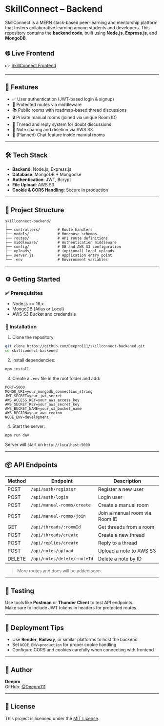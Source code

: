 # SkillConnect – Backend

SkillConnect is a MERN stack-based peer-learning and mentorship platform that fosters collaborative learning among students and developers. This repository contains the **backend code**, built using **Node.js**, **Express.js**, and **MongoDB**.

## 🌐 Live Frontend  
👉 [SkillConnect Frontend](https://skillconnect-frontend-ten.vercel.app)

---

## 🚀 Features

- ✅ User authentication (JWT-based login & signup)
- 🔐 Protected routes via middleware
- 📚 Public rooms with roadmap-based thread discussions
- 🔒 Private manual rooms (joined via unique Room ID)
- 🧵 Thread and reply system for doubt discussions
- 📄 Note sharing and deletion via AWS S3
- 💬 (Planned) Chat feature inside manual rooms

---

## 🛠️ Tech Stack

- **Backend**: Node.js, Express.js
- **Database**: MongoDB + Mongoose
- **Authentication**: JWT, Bcrypt
- **File Upload**: AWS S3
- **Cookie & CORS Handling**: Secure in production

---

## 📁 Project Structure

```
skillconnect-backend/
│
├── controllers/        # Route handlers
├── models/             # Mongoose schemas
├── routes/             # API route definitions
├── middleware/         # Authentication middleware
├── config/             # DB and AWS S3 configuration
├── uploads/            # (optional) local uploads
├── server.js           # Application entry point
└── .env                # Environment variables
```

---

## ⚙️ Getting Started

### ✅ Prerequisites

- Node.js >= 16.x
- MongoDB (Atlas or Local)
- AWS S3 Bucket and credentials

### 🔧 Installation

1. Clone the repository:

```bash
git clone https://github.com/Deepro111/skillconnect-backened.git
cd skillconnect-backened
```

2. Install dependencies:

```bash
npm install
```

3. Create a `.env` file in the root folder and add:

```env
PORT=5000
MONGO_URI=your_mongodb_connection_string
JWT_SECRET=your_jwt_secret
AWS_ACCESS_KEY=your_aws_access_key
AWS_SECRET_KEY=your_aws_secret_key
AWS_BUCKET_NAME=your_s3_bucket_name
AWS_REGION=your_aws_region
NODE_ENV=development
```

4. Start the server:

```bash
npm run dev
```

Server will start on `http://localhost:5000`

---

## 📦 API Endpoints

| Method | Endpoint                     | Description                      |
|--------|------------------------------|----------------------------------|
| POST   | `/api/auth/register`         | Register a new user              |
| POST   | `/api/auth/login`            | Login user                       |
| POST   | `/api/manual-rooms/create`   | Create a manual room             |
| POST   | `/api/manual-rooms/join`     | Join a manual room via Room ID   |
| GET    | `/api/threads/:roomId`       | Get threads from a room          |
| POST   | `/api/threads/create`        | Create a new thread              |
| POST   | `/api/replies/create`        | Reply to a thread                |
| POST   | `/api/notes/upload`          | Upload a note to AWS S3          |
| DELETE | `/api/notes/delete/:noteId`  | Delete a note by ID              |

> More routes and docs will be added soon.

---

## 🧪 Testing

Use tools like **Postman** or **Thunder Client** to test API endpoints.  
Make sure to include JWT tokens in headers for protected routes.

---

## 🚀 Deployment Tips

- Use **Render**, **Railway**, or similar platforms to host the backend
- Set `NODE_ENV=production` for proper cookie handling
- Configure CORS and cookies carefully when connecting with frontend

---

## 🙋 Author

**Deepro**  
GitHub: [@Deepro111](https://github.com/Deepro111)

---

## 📄 License

This project is licensed under the [MIT License](https://opensource.org/licenses/MIT).
